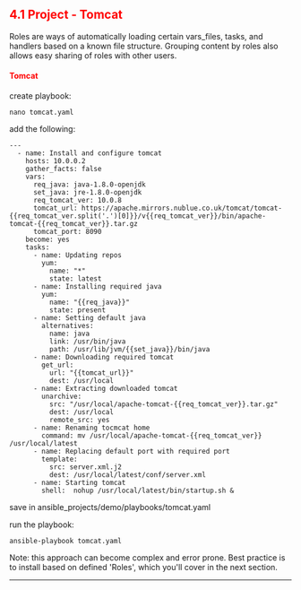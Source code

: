 ## <font color='red'> 4.1 Project - Tomcat </font>
Roles are ways of automatically loading certain vars_files, tasks, and handlers based on a known file structure. Grouping content by roles also allows easy sharing of roles with other users.

#### <font color='red'>Tomcat</font>

create playbook:
```
nano tomcat.yaml
```
add the following:
```
---
  - name: Install and configure tomcat
    hosts: 10.0.0.2
    gather_facts: false
    vars:
      req_java: java-1.8.0-openjdk
      set_java: jre-1.8.0-openjdk
      req_tomcat_ver: 10.0.8
      tomcat_url: https://apache.mirrors.nublue.co.uk/tomcat/tomcat-{{req_tomcat_ver.split('.')[0]}}/v{{req_tomcat_ver}}/bin/apache-tomcat-{{req_tomcat_ver}}.tar.gz
      tomcat_port: 8090
    become: yes
    tasks:
      - name: Updating repos
        yum:
          name: "*"
          state: latest
      - name: Installing required java
        yum:
          name: "{{req_java}}"
          state: present
      - name: Setting default java
        alternatives:
          name: java
          link: /usr/bin/java
          path: /usr/lib/jvm/{{set_java}}/bin/java
      - name: Downloading required tomcat
        get_url:
          url: "{{tomcat_url}}"
          dest: /usr/local
      - name: Extracting downloaded tomcat
        unarchive:
          src: "/usr/local/apache-tomcat-{{req_tomcat_ver}}.tar.gz"
          dest: /usr/local
          remote_src: yes
      - name: Renaming tocmcat home
        command: mv /usr/local/apache-tomcat-{{req_tomcat_ver}} /usr/local/latest
      - name: Replacing default port with required port
        template:
          src: server.xml.j2
          dest: /usr/local/latest/conf/server.xml
      - name: Starting tomcat
        shell:  nohup /usr/local/latest/bin/startup.sh &
```
save in ansible_projects/demo/playbooks/tomcat.yaml

run the playbook:
```
ansible-playbook tomcat.yaml
```
Note: this approach can become complex and error prone.  Best practice is to install based on defined 'Roles', which you'll cover in the next section.

---